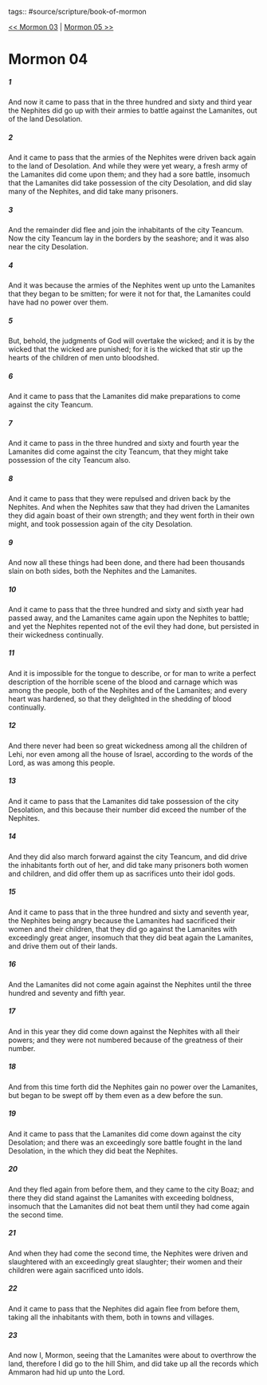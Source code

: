 tags:: #source/scripture/book-of-mormon

[<< Mormon 03](source/scripture/book-of-mormon/13_Mormon/Mormon_03.md) | [Mormon 05 >>](source/scripture/book-of-mormon/13_Mormon/Mormon_05.md)

# Mormon 04

##### 1

And now it came to pass that in the three hundred and sixty and third year the Nephites did go up with their armies to battle against the Lamanites, out of the land Desolation.

##### 2

And it came to pass that the armies of the Nephites were driven back again to the land of Desolation. And while they were yet weary, a fresh army of the Lamanites did come upon them; and they had a sore battle, insomuch that the Lamanites did take possession of the city Desolation, and did slay many of the Nephites, and did take many prisoners.

##### 3

And the remainder did flee and join the inhabitants of the city Teancum. Now the city Teancum lay in the borders by the seashore; and it was also near the city Desolation.

##### 4

And it was because the armies of the Nephites went up unto the Lamanites that they began to be smitten; for were it not for that, the Lamanites could have had no power over them.

##### 5

But, behold, the judgments of God will overtake the wicked; and it is by the wicked that the wicked are punished; for it is the wicked that stir up the hearts of the children of men unto bloodshed.

##### 6

And it came to pass that the Lamanites did make preparations to come against the city Teancum.

##### 7

And it came to pass in the three hundred and sixty and fourth year the Lamanites did come against the city Teancum, that they might take possession of the city Teancum also.

##### 8

And it came to pass that they were repulsed and driven back by the Nephites. And when the Nephites saw that they had driven the Lamanites they did again boast of their own strength; and they went forth in their own might, and took possession again of the city Desolation.

##### 9

And now all these things had been done, and there had been thousands slain on both sides, both the Nephites and the Lamanites.

##### 10

And it came to pass that the three hundred and sixty and sixth year had passed away, and the Lamanites came again upon the Nephites to battle; and yet the Nephites repented not of the evil they had done, but persisted in their wickedness continually.

##### 11

And it is impossible for the tongue to describe, or for man to write a perfect description of the horrible scene of the blood and carnage which was among the people, both of the Nephites and of the Lamanites; and every heart was hardened, so that they delighted in the shedding of blood continually.

##### 12

And there never had been so great wickedness among all the children of Lehi, nor even among all the house of Israel, according to the words of the Lord, as was among this people.

##### 13

And it came to pass that the Lamanites did take possession of the city Desolation, and this because their number did exceed the number of the Nephites.

##### 14

And they did also march forward against the city Teancum, and did drive the inhabitants forth out of her, and did take many prisoners both women and children, and did offer them up as sacrifices unto their idol gods.

##### 15

And it came to pass that in the three hundred and sixty and seventh year, the Nephites being angry because the Lamanites had sacrificed their women and their children, that they did go against the Lamanites with exceedingly great anger, insomuch that they did beat again the Lamanites, and drive them out of their lands.

##### 16

And the Lamanites did not come again against the Nephites until the three hundred and seventy and fifth year.

##### 17

And in this year they did come down against the Nephites with all their powers; and they were not numbered because of the greatness of their number.

##### 18

And from this time forth did the Nephites gain no power over the Lamanites, but began to be swept off by them even as a dew before the sun.

##### 19

And it came to pass that the Lamanites did come down against the city Desolation; and there was an exceedingly sore battle fought in the land Desolation, in the which they did beat the Nephites.

##### 20

And they fled again from before them, and they came to the city Boaz; and there they did stand against the Lamanites with exceeding boldness, insomuch that the Lamanites did not beat them until they had come again the second time.

##### 21

And when they had come the second time, the Nephites were driven and slaughtered with an exceedingly great slaughter; their women and their children were again sacrificed unto idols.

##### 22

And it came to pass that the Nephites did again flee from before them, taking all the inhabitants with them, both in towns and villages.

##### 23

And now I, Mormon, seeing that the Lamanites were about to overthrow the land, therefore I did go to the hill Shim, and did take up all the records which Ammaron had hid up unto the Lord.
